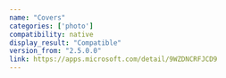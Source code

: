 ```yaml
---
name: "Covers"
categories: ['photo']
compatibility: native
display_result: "Compatible"
version_from: "2.5.0.0"
link: https://apps.microsoft.com/detail/9WZDNCRFJCD9
---
```

